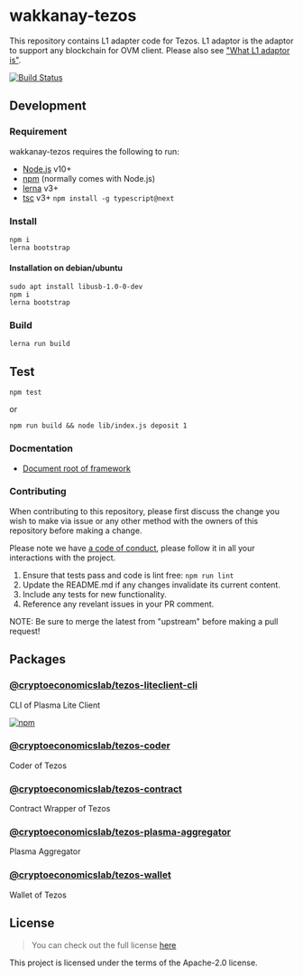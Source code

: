 # wakkanay-tezos

This repository contains L1 adapter code for Tezos. L1 adaptor is the adaptor to support any blockchain for OVM client. Please also see ["What L1 adaptor is"](https://github.com/cryptoeconomicslab/ovm-plasma-chamber-spec/blob/master/core-spec/index.md#l1-adaptor-spec).

[![Build Status](https://travis-ci.org/cryptoeconomicslab/wakkanay-tezos.svg?branch=master)](https://travis-ci.org/cryptoeconomicslab/wakkanay-tezos)

## Development

### Requirement

wakkanay-tezos requires the following to run:

- [Node.js](https://nodejs.org/) v10+
- [npm](https://www.npmjs.com/) (normally comes with Node.js)
- [lerna](https://github.com/lerna/lerna) v3+
- [tsc](https://www.npmjs.com/package/typescript) v3+ `npm install -g typescript@next`

### Install

```
npm i
lerna bootstrap
```

#### Installation on debian/ubuntu

```
sudo apt install libusb-1.0-0-dev
npm i
lerna bootstrap
```

### Build

```
lerna run build
```

## Test

```
npm test
```

or

```
npm run build && node lib/index.js deposit 1
```

### Docmentation

- [Document root of framework](https://github.com/cryptoeconomicslab/ovm-plasma-chamber-spec)

### Contributing

When contributing to this repository, please first discuss the change you wish to make via issue or any other method with the owners of this repository before making a change.

Please note we have [a code of conduct](https://github.com/cryptoeconomicslab/ovm-plasma-chamber-spec/blob/master/CODE-OF-CONDUCT.md), please follow it in all your interactions with the project.

1.  Ensure that tests pass and code is lint free: `npm run lint`
2.  Update the README.md if any changes invalidate its current content.
3.  Include any tests for new functionality.
4.  Reference any revelant issues in your PR comment.

NOTE: Be sure to merge the latest from "upstream" before making a pull request!

## Packages

### [@cryptoeconomicslab/tezos-liteclient-cli](/packages/cli)

CLI of Plasma Lite Client

[![npm](https://img.shields.io/npm/v/@cryptoeconomicslab/tezos-liteclient-cli)](https://www.npmjs.com/package/@cryptoeconomicslab/tezos-liteclient-cli)

### [@cryptoeconomicslab/tezos-coder](/packages/coder)

Coder of Tezos

### [@cryptoeconomicslab/tezos-contract](/packages/contract)

Contract Wrapper of Tezos

### [@cryptoeconomicslab/tezos-plasma-aggregator](/packages/plasma-aggregator)

Plasma Aggregator

### [@cryptoeconomicslab/tezos-wallet](/packages/wallet)

Wallet of Tezos

## License

> You can check out the full license [here](/LICENSE)

This project is licensed under the terms of the Apache-2.0 license.
